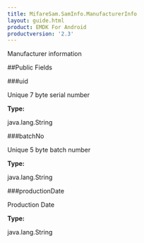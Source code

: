```yaml
---
title: MifareSam.SamInfo.ManufacturerInfo
layout: guide.html
product: EMDK For Android
productversion: '2.3'
---
```


Manufacturer information

##Public Fields

###uid

Unique 7 byte serial number

**Type:**

java.lang.String

###batchNo

Unique 5 byte batch number

**Type:**

java.lang.String

###productionDate

Production Date

**Type:**

java.lang.String













